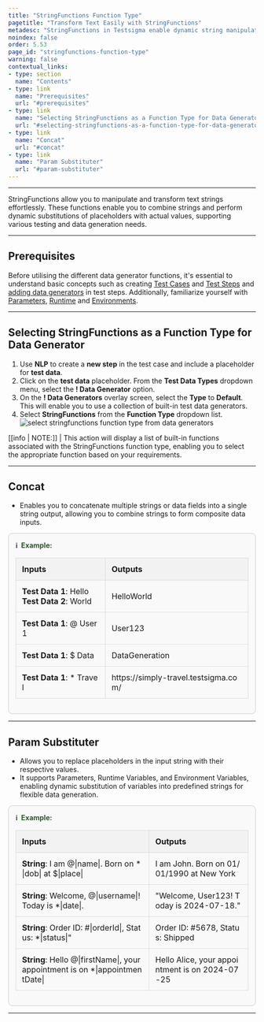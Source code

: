 ```yaml
---
title: "StringFunctions Function Type"
pagetitle: "Transform Text Easily with StringFunctions"
metadesc: "StringFunctions in Testsigma enable dynamic string manipulation, including concatenation and variable substitution, which is ideal for flexible data generation."
noindex: false
order: 5.53
page_id: "stringfunctions-function-type"
warning: false
contextual_links:
- type: section
  name: "Contents"
- type: link
  name: "Prerequisites"
  url: "#prerequisites"
- type: link
  name: "Selecting StringFunctions as a Function Type for Data Generator"
  url: "#selecting-stringfunctions-as-a-function-type-for-data-generator"
- type: link
  name: "Concat"
  url: "#concat"
- type: link
  name: "Param Substituter"
  url: "#param-substituter"
---
```


---

StringFunctions allow you to manipulate and transform text strings effortlessly. These functions enable you to combine strings and perform dynamic substitutions of placeholders with actual values, supporting various testing and data generation needs.

---

## **Prerequisites**

Before utilising the different data generator functions, it's essential to understand basic concepts such as creating [Test Cases](https://testsigma.com/docs/test-cases/manage/add-edit-delete/#create-test-case) and [Test Steps](https://testsigma.com/docs/test-cases/create-test-steps/overview/) and [adding data generators](https://testsigma.com/docs/test-data/types/data-generator/#add-data-generators-in-test-steps) in test steps. Additionally, familiarize yourself with [Parameters](https://testsigma.com/docs/test-data/types/parameter/), [Runtime](https://testsigma.com/docs/test-data/types/runtime/) and [Environments](https://testsigma.com/docs/test-data/types/environment/).

---

## **Selecting StringFunctions as a Function Type for Data Generator**

1. Use **NLP** to create a **new step** in the test case and include a placeholder for **test data**.
2. Click on the **test data** placeholder. From the **Test Data Types** dropdown menu, select the **! Data Generator** option.
3. On the **! Data Generators** overlay screen, select the **Type** to **Default**. This will enable you to use a collection of built-in test data generators.
4. Select **StringFunctions** from the **Function Type** dropdown list. ![select stringfunctions function type from data generators](https://s3.amazonaws.com/static-docs.testsigma.com/new_images/projects/applications/stringfunctions_functiontype_dg.gif)

[[info | NOTE:]]
| This action will display a list of built-in functions associated with the StringFunctions function type, enabling you to select the appropriate function based on your requirements.

---

## **Concat**

- Enables you to concatenate multiple strings or data fields into a single string output, allowing you to combine strings to form composite data inputs.

<style>
  .example-container {
    border: 1px solid #ccc;
    border-radius: 8px;
    padding: 1em;
    margin: 1em 0;
    background-color: #f9f9f9;
  }
  .example-title {
    color: #2d572c;
    font-weight: bold;
    display: flex;
    align-items: center;
    margin-bottom: 0.5em;
  }
  .example-title span {
    margin-right: 0.5em;
  }
  .example-table {
    width: 100%;
    border-collapse: collapse;
  }
  .example-table th, .example-table td {
    border: 1px solid #ddd;
    padding: 0.75em;
    text-align: left;
    word-break: break-all; /* Ensures long words are wrapped */
  }
  .example-table th {
    background-color: #f2f2f2;
  }
</style>
<div class="example-container">
  <div class="example-title">
    <span>ℹ️</span>Example:
  </div>
  <table class="example-table">
    <tr>
      <th>Inputs</th>
      <th>Outputs</th>
    </tr>
    <tr>
      <td><b>Test Data 1</b>: Hello<br><b>Test Data 2</b>: World</td>
      <td>HelloWorld</td>
    </tr>
    <tr>
      <td><b>Test Data 1</b>: @ User1</td>
      <td>User123</td>
    </tr>
    <tr>
      <td><b>Test Data 1</b>: $ Data</td>
      <td>DataGeneration</td>
    </tr>
    <tr>
      <td><b>Test Data 1</b>: * Travel</td>
      <td>https://simply-travel.testsigma.com/</td>
    </tr>
  </table>
</div>

---

## **Param Substituter**

- Allows you to replace placeholders in the input string with their respective values. 
- It supports Parameters, Runtime Variables, and Environment Variables, enabling dynamic substitution of variables into predefined strings for flexible data generation.

<style>
  .example-container {
    border: 1px solid #ccc;
    border-radius: 8px;
    padding: 1em;
    margin: 1em 0;
    background-color: #f9f9f9;
  }
  .example-title {
    color: #2d572c;
    font-weight: bold;
    display: flex;
    align-items: center;
    margin-bottom: 0.5em;
  }
  .example-title span {
    margin-right: 0.5em;
  }
  .example-table {
    width: 100%;
    border-collapse: collapse;
  }
  .example-table th, .example-table td {
    border: 1px solid #ddd;
    padding: 0.75em;
    text-align: left;
    word-break: break-all; /* Ensures long words are wrapped */
  }
  .example-table th {
    background-color: #f2f2f2;
  }
</style>
<div class="example-container">
  <div class="example-title">
    <span>ℹ️</span>Example:
  </div>
  <table class="example-table">
    <tr>
      <th>Inputs</th>
      <th>Outputs</th>
    </tr>
    <tr>
      <td><b>String</b>: I am @|name|. Born on *|dob| at $|place|</td>
      <td>I am John. Born on 01/01/1990 at New York</td>
    </tr>
    <tr>
      <td><b>String</b>: Welcome, @|username|! Today is *|date|.</td>
      <td>"Welcome, User123! Today is 2024-07-18."</td>
    </tr>
    <tr>
      <td><b>String</b>: Order ID: #|orderId|, Status: *|status|"</td>
      <td>Order ID: #5678, Status: Shipped</td>
    </tr>
    <tr>
      <td><b>String</b>: Hello @|firstName|, your appointment is on *|appointmentDate|</td>
      <td>Hello Alice, your appointment is on 2024-07-25</td>
    </tr>
  </table>
</div>


---


